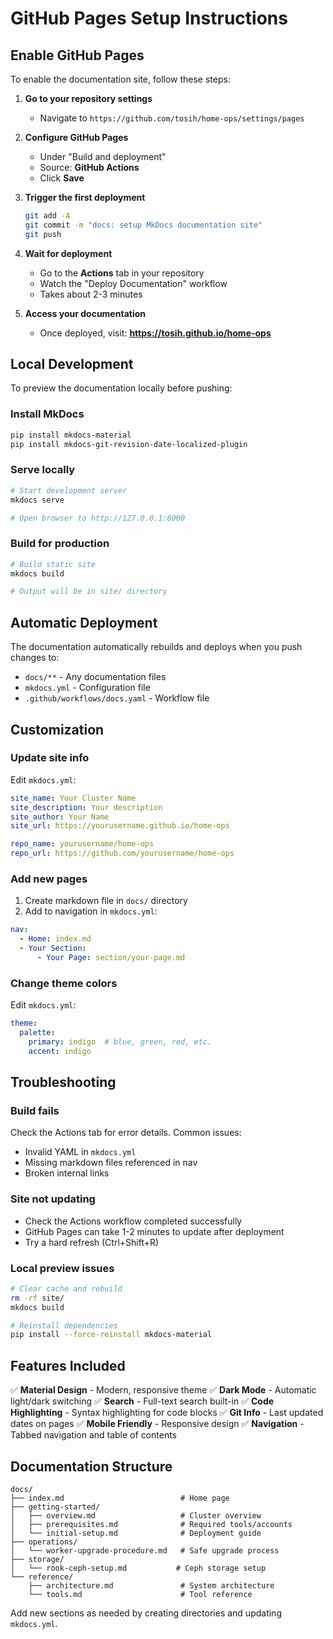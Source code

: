 # GitHub Pages Setup Instructions

## Enable GitHub Pages

To enable the documentation site, follow these steps:

1. **Go to your repository settings**
   - Navigate to `https://github.com/tosih/home-ops/settings/pages`

2. **Configure GitHub Pages**
   - Under "Build and deployment"
   - Source: **GitHub Actions**
   - Click **Save**

3. **Trigger the first deployment**
   ```bash
   git add -A
   git commit -m "docs: setup MkDocs documentation site"
   git push
   ```

4. **Wait for deployment**
   - Go to the **Actions** tab in your repository
   - Watch the "Deploy Documentation" workflow
   - Takes about 2-3 minutes

5. **Access your documentation**
   - Once deployed, visit: **https://tosih.github.io/home-ops**

## Local Development

To preview the documentation locally before pushing:

### Install MkDocs

```bash
pip install mkdocs-material
pip install mkdocs-git-revision-date-localized-plugin
```

### Serve locally

```bash
# Start development server
mkdocs serve

# Open browser to http://127.0.0.1:8000
```

### Build for production

```bash
# Build static site
mkdocs build

# Output will be in site/ directory
```

## Automatic Deployment

The documentation automatically rebuilds and deploys when you push changes to:

- `docs/**` - Any documentation files
- `mkdocs.yml` - Configuration file
- `.github/workflows/docs.yaml` - Workflow file

## Customization

### Update site info

Edit `mkdocs.yml`:

```yaml
site_name: Your Cluster Name
site_description: Your description
site_author: Your Name
site_url: https://yourusername.github.io/home-ops

repo_name: yourusername/home-ops
repo_url: https://github.com/yourusername/home-ops
```

### Add new pages

1. Create markdown file in `docs/` directory
2. Add to navigation in `mkdocs.yml`:

```yaml
nav:
  - Home: index.md
  - Your Section:
      - Your Page: section/your-page.md
```

### Change theme colors

Edit `mkdocs.yml`:

```yaml
theme:
  palette:
    primary: indigo  # blue, green, red, etc.
    accent: indigo
```

## Troubleshooting

### Build fails

Check the Actions tab for error details. Common issues:

- Invalid YAML in `mkdocs.yml`
- Missing markdown files referenced in nav
- Broken internal links

### Site not updating

- Check the Actions workflow completed successfully
- GitHub Pages can take 1-2 minutes to update after deployment
- Try a hard refresh (Ctrl+Shift+R)

### Local preview issues

```bash
# Clear cache and rebuild
rm -rf site/
mkdocs build

# Reinstall dependencies
pip install --force-reinstall mkdocs-material
```

## Features Included

✅ **Material Design** - Modern, responsive theme
✅ **Dark Mode** - Automatic light/dark switching
✅ **Search** - Full-text search built-in
✅ **Code Highlighting** - Syntax highlighting for code blocks
✅ **Git Info** - Last updated dates on pages
✅ **Mobile Friendly** - Responsive design
✅ **Navigation** - Tabbed navigation and table of contents

## Documentation Structure

```
docs/
├── index.md                          # Home page
├── getting-started/
│   ├── overview.md                   # Cluster overview
│   ├── prerequisites.md              # Required tools/accounts
│   └── initial-setup.md              # Deployment guide
├── operations/
│   └── worker-upgrade-procedure.md   # Safe upgrade process
├── storage/
│   └── rook-ceph-setup.md           # Ceph storage setup
└── reference/
    ├── architecture.md               # System architecture
    └── tools.md                      # Tool reference
```

Add new sections as needed by creating directories and updating `mkdocs.yml`.
